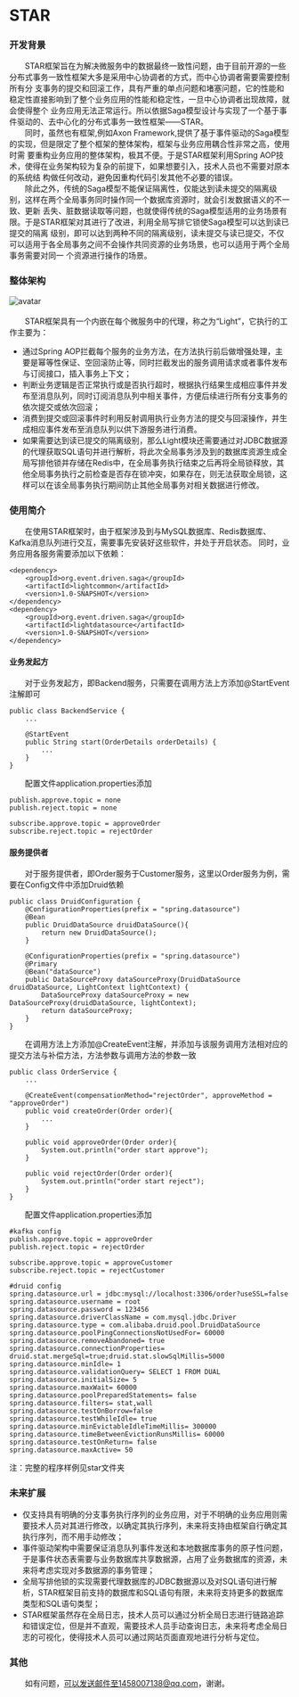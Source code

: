 # STAR
### 开发背景
&emsp;&emsp;STAR框架旨在为解决微服务中的数据最终一致性问题，由于目前开源的一些分布式事务一致性框架大多是采用中心协调者的方式，而中心协调者需要需要控制所有分
支事务的提交和回滚工作，具有严重的单点问题和堵塞问题，它的性能和稳定性直接影响到了整个业务应用的性能和稳定性，一旦中心协调者出现故障，就会使得整个
业务应用无法正常运行。所以依据Saga模型设计与实现了一个基于事件驱动的、去中心化的分布式事务一致性框架——STAR。
<br>&emsp;&emsp;同时，虽然也有框架,例如Axon Framework,提供了基于事件驱动的Saga模型的实现，但是限定了整个框架的整体架构，框架与业务应用耦合性非常之高，使用时需
要重构业务应用的整体架构，极其不便。于是STAR框架利用Spring AOP技术，使得在业务架构较为复杂的前提下，如果想要引入，技术人员也不需要对原本的系统结
构做任何改动，避免因重构代码引发其他不必要的错误。
<br>&emsp;&emsp;除此之外，传统的Saga模型不能保证隔离性，仅能达到读未提交的隔离级别，这样在两个全局事务同时操作同一个数据库资源时，就会引发数据语义的不一致、更新
丢失、脏数据读取等问题，也就使得传统的Saga模型适用的业务场景有限。于是STAR框架对其进行了改进，利用全局写排它锁使Saga模型可以达到读已提交的隔离
级别，即可以达到两种不同的隔离级别，读未提交与读已提交，不仅可以适用于各全局事务之间不会操作共同资源的业务场景，也可以适用于两个全局事务需要对同一
个资源进行操作的场景。

### 整体架构
![avatar](https://github.com/star-saga/star/blob/master/picture/star-framework.png)
<br><br>&emsp;&emsp;STAR框架具有一个内嵌在每个微服务中的代理，称之为“Light”，它执行的工作主要为：
* 通过Spring AOP拦截每个服务的业务方法，在方法执行前后做增强处理，主要是幂等性保证、空回滚防止等，同时拦截发出的服务调用请求或者事件发布与订阅接口，插入事务上下文；
* 判断业务逻辑是否正常执行或是否执行超时，根据执行结果生成相应事件并发布至消息队列，同时订阅消息队列中相关事件，方便后续进行所有分支事务的依次提交或依次回滚；
* 消费到提交或回滚事件时利用反射调用执行业务方法的提交与回滚操作，并生成相应事件发布至消息队列以供下游服务进行消费。
* 如果需要达到读已提交的隔离级别，那么Light模块还需要通过对JDBC数据源的代理获取SQL语句并进行解析，将此次全局事务涉及到的数据库资源生成全局写排他锁并存储在Redis中，在全局事务执行结束之后再将全局锁释放，其他全局事务执行之前检查是否存在锁冲突，如果存在，则无法获取全局锁，这样可以在该全局事务执行期间防止其他全局事务对相关数据进行修改。

### 使用简介
&emsp;&emsp;在使用STAR框架时，由于框架涉及到与MySQL数据库、Redis数据库、Kafka消息队列进行交互，需要事先安装好这些软件，并处于开启状态。
同时，业务应用各服务需要添加以下依赖：
```
<dependency>
    <groupId>org.event.driven.saga</groupId>
    <artifactId>lightcommon</artifactId>
    <version>1.0-SNAPSHOT</version>
</dependency>
<dependency>
    <groupId>org.event.driven.saga</groupId>
    <artifactId>lightdatasource</artifactId>
    <version>1.0-SNAPSHOT</version>
</dependency>
```
#### 业务发起方
&emsp;&emsp;对于业务发起方，即Backend服务，只需要在调用方法上方添加@StartEvent注解即可
```
public class BackendService {
    ...

    @StartEvent
    public String start(OrderDetails orderDetails) {
        ...
    }
}
```
&emsp;&emsp;配置文件application.properties添加
```
publish.approve.topic = none
publish.reject.topic = none

subscribe.approve.topic = approveOrder
subscribe.reject.topic = rejectOrder
```

#### 服务提供者
&emsp;&emsp;对于服务提供者，即Order服务于Customer服务，这里以Order服务为例，需要在Config文件中添加Druid依赖
```
public class DruidConfiguration {
    @ConfigurationProperties(prefix = "spring.datasource")
    @Bean
    public DruidDataSource druidDataSource(){
        return new DruidDataSource();
    }

    @ConfigurationProperties(prefix = "spring.datasource")
    @Primary
    @Bean("dataSource")
    public DataSourceProxy dataSourceProxy(DruidDataSource druidDataSource, LightContext lightContext) {
        DataSourceProxy dataSourceProxy = new DataSourceProxy(druidDataSource, lightContext);
        return dataSourceProxy;
    }
}
```
&emsp;&emsp;在调用方法上方添加@CreateEvent注解，并添加与该服务调用方法相对应的提交方法与补偿方法，方法参数与调用方法的参数一致
```
public class OrderService {
    ...
    
    @CreateEvent(compensationMethod="rejectOrder", approveMethod = "approveOrder")
    public void createOrder(Order order){
        ...
    }

    public void approveOrder(Order order){
        System.out.println("order start approve");
    }

    public void rejectOrder(Order order){
        System.out.println("order start reject");
    }
}
```
&emsp;&emsp;配置文件application.properties添加
```
#kafka config
publish.approve.topic = approveOrder
publish.reject.topic = rejectOrder

subscribe.approve.topic = approveCustomer
subscribe.reject.topic = rejectCustomer

#druid config
spring.datasource.url = jdbc:mysql://localhost:3306/order?useSSL=false
spring.datasource.username = root
spring.datasource.password = 123456
spring.datasource.driverClassName = com.mysql.jdbc.Driver
spring.datasource.type = com.alibaba.druid.pool.DruidDataSource
spring.datasource.poolPingConnectionsNotUsedFor= 60000
spring.datasource.removeAbandoned= true
spring.datasource.connectionProperties= druid.stat.mergeSql=true;druid.stat.slowSqlMillis=5000
spring.datasource.minIdle= 1
spring.datasource.validationQuery= SELECT 1 FROM DUAL
spring.datasource.initialSize= 5
spring.datasource.maxWait= 60000
spring.datasource.poolPreparedStatements= false
spring.datasource.filters= stat,wall
spring.datasource.testOnBorrow=false
spring.datasource.testWhileIdle= true
spring.datasource.minEvictableIdleTimeMillis= 300000
spring.datasource.timeBetweenEvictionRunsMillis= 60000
spring.datasource.testOnReturn= false
spring.datasource.maxActive= 50
```
注：完整的程序样例见star文件夹
### 未来扩展
* 仅支持具有明确的分支事务执行序列的业务应用，对于不明确的业务应用则需要技术人员对其进行修改，以确定其执行序列，未来将支持由框架自行确定其执行序列，而不用手动修改；
* 事件驱动架构中需要保证消息队列事件发送和本地数据库事务的原子性问题，于是事件状态表需要与业务数据库共享数据源，占用了业务数据库的资源，未来将考虑实现对多数据源的事务管理；
* 全局写排他锁的实现需要代理数据库的JDBC数据源以及对SQL语句进行解析，STAR框架目前支持的数据库和SQL语句有限，未来将支持更多的数据库类型和SQL语句类型；
* STAR框架虽然存在全局日志，技术人员可以通过分析全局日志进行链路追踪和错误定位，但是并不直观，需要技术人员手动查询日志，未来将考虑全局日志的可视化，使得技术人员可以通过网站页面直观地进行分析与定位。

### 其他
&emsp;&emsp;如有问题，可以发送邮件至1458007138@qq.com，谢谢。

